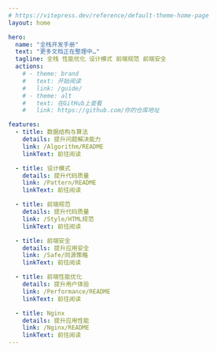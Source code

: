```yaml
---
# https://vitepress.dev/reference/default-theme-home-page
layout: home

hero:
  name: "全栈开发手册"
  text: "更多文档正在整理中…"
  tagline: 全栈 性能优化 设计模式 前端规范 前端安全
  actions:
    # - theme: brand
    #   text: 开始阅读
    #   link: /guide/
    # - theme: alt
    #   text: 在GitHub上查看
    #   link: https://github.com/你的仓库地址

features:
  - title: 数据结构与算法
    details: 提升问题解决能力
    link: /Algorithm/README
    linkText: 前往阅读

  - title: 设计模式
    details: 提升代码质量
    link: /Pattern/README
    linkText: 前往阅读

  - title: 前端规范
    details: 提升代码质量
    link: /Style/HTML规范
    linkText: 前往阅读

  - title: 前端安全
    details: 提升应用安全
    link: /Safe/同源策略
    linkText: 前往阅读

  - title: 前端性能优化
    details: 提升用户体验
    link: /Performance/README
    linkText: 前往阅读

  - title: Nginx
    details: 提升应用性能
    link: /Nginx/README
    linkText: 前往阅读
---
```


